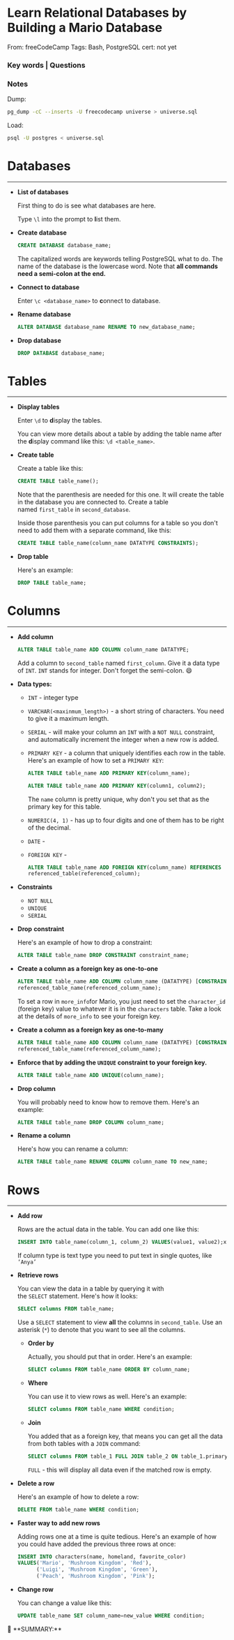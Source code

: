 # Learn Relational Databases by Building a Mario Database

From: freeCodeCamp
Tags: Bash, PostgreSQL
cert: not yet

### Key words | Questions

### Notes

Dump:

```bash
pg_dump -cC --inserts -U freecodecamp universe > universe.sql
```

Load: 

```bash
psql -U postgres < universe.sql
```

# Databases

---

- **List of databases**
    
    First thing to do is see what databases are here.
    
    Type `\l` into the prompt to **l**ist them.
    
- **Create database**
    
    ```sql
    CREATE DATABASE database_name;
    ```
    
    The capitalized words are keywords telling PostgreSQL what to do. The name of the database is the lowercase word. Note that **all commands need a semi-colon at the end.**
    
- **Connect to database**
    
    Enter `\c <database_name>` to **c**onnect to database.
    
- **Rename database**
    
    ```sql
    ALTER DATABASE database_name RENAME TO new_database_name;
    ```
    
- **Drop database**
    
    ```sql
    DROP DATABASE database_name;
    ```
    

# Tables

---

- **Display tables**
    
    Enter `\d` to **d**isplay the tables.
    
    You can view more details about a table by adding the table name after the **d**isplay command like this: `\d <table_name>`.
    
- **Create table**
    
    Create a table like this:
    
    ```sql
    CREATE TABLE table_name();
    ```
    
    Note that the parenthesis are needed for this one. It will create the table in the database you are connected to. Create a table named `first_table` in `second_database`.
    
    Inside those parenthesis you can put columns for a table so you don't need to add them with a separate command, like this:
    
    ```sql
    CREATE TABLE table_name(column_name DATATYPE CONSTRAINTS);
    ```
    
- **Drop table**
    
    Here's an example:
    
    ```sql
    DROP TABLE table_name;
    ```
    

# Columns

---

- **Add column**
    
    ```sql
    ALTER TABLE table_name ADD COLUMN column_name DATATYPE;
    ```
    
    Add a column to `second_table` named `first_column`. Give it a data type of `INT`. `INT` stands for integer. Don't forget the semi-colon. 😄
    
- **Data types:**
    - `INT` - integer type
    - `VARCHAR(<maxinmum_length>)` - a short string of characters. You need to give it a maximum length.
    - `SERIAL` - will make your column an `INT` with a `NOT NULL` constraint, and automatically increment the integer when a new row is added.
    - `PRIMARY KEY` - a column that uniquely identifies each row in the table. Here's an example of how to set a `PRIMARY KEY`:
        
        ```sql
        ALTER TABLE table_name ADD PRIMARY KEY(column_name);
        
        ALTER TABLE table_name ADD PRIMARY KEY(column1, column2);
        ```
        
        The `name` column is pretty unique, why don't you set that as the primary key for this table.
        
    - `NUMERIC(4, 1)` - has up to four digits and one of them has to be right of the decimal.
    - `DATE` -
    - `FOREIGN KEY`  -
        
        ```sql
        ALTER TABLE table_name ADD FOREIGN KEY(column_name) REFERENCES 
        referenced_table(referenced_column);
        ```
        
- **Constraints**
    - `NOT NULL`
    - `UNIQUE`
    - `SERIAL`
- **Drop** **constraint**
    
    Here's an example of how to drop a constraint:
    
    ```sql
    ALTER TABLE table_name DROP CONSTRAINT constraint_name;
    ```
    
- **Create a column as a foreign key as one-to-one**
    
    ```sql
    ALTER TABLE table_name ADD COLUMN column_name (DATATYPE) [CONSTRAINT] REFERENCES 
    referenced_table_name(referenced_column_name);
    ```
    
    To set a row in `more_info`for Mario, you just need to set the `character_id` (foreign key) value to whatever it is in the `characters` table. Take a look at the details of `more_info` to see your foreign key.
    
- **Create a column as a foreign key as one-to-many**
    
    ```sql
    ALTER TABLE table_name ADD COLUMN column_name (DATATYPE) [CONSTRAINT] REFERENCES 
    referenced_table_name(referenced_column_name);
    ```
    

- **Enforce that by adding the `UNIQUE` constraint to your foreign key.**
    
    ```sql
    ALTER TABLE table_name ADD UNIQUE(column_name);
    ```
    
- **Drop column**
    
    You will probably need to know how to remove them. Here's an example:
    
    ```sql
    ALTER TABLE table_name DROP COLUMN column_name;
    ```
    
- **Rename a column**
    
    Here's how you can rename a column:
    
    ```sql
    ALTER TABLE table_name RENAME COLUMN column_name TO new_name;
    ```
    

# Rows

---

- **Add row**
    
    Rows are the actual data in the table. You can add one like this:
    
    ```sql
    INSERT INTO table_name(column_1, column_2) VALUES(value1, value2);xx`
    ```
    
    If column type is text type you need to put text in single quotes, like `‘Anya’`
    
- **Retrieve rows**
    
    You can view the data in a table by querying it with the `SELECT` statement. Here's how it looks:
    
    ```sql
    SELECT columns FROM table_name;
    ```
    
    Use a `SELECT` statement to view **all** the columns in `second_table`. Use an asterisk (`*`) to denote that you want to see all the columns.
    
    - **Order by**
        
        Actually, you should put that in order. Here's an example:
        
        ```sql
        SELECT columns FROM table_name ORDER BY column_name;
        ```
        
    - **Where**
        
        You can use it to view rows as well. Here's an example:
        
        ```sql
        SELECT columns FROM table_name WHERE condition;
        ```
        
    - **Join**
        
        You added that as a foreign key, that means you can get all the data from both tables with a `JOIN` command:
        
        ```sql
        SELECT columns FROM table_1 FULL JOIN table_2 ON table_1.primary_key_column = table_2.foreign_key_column;
        ```
        
        `FULL` - this will display all data even if the matched row is empty.
        
    
- **Delete a row**
    
    Here's an example of how to delete a row:
    
    ```sql
    DELETE FROM table_name WHERE condition;
    ```
    
- **Faster way to add new rows**
    
    Adding rows one at a time is quite tedious. Here's an example of how you could have added the previous three rows at once:
    
    ```sql
    INSERT INTO characters(name, homeland, favorite_color)
    VALUES('Mario', 'Mushroom Kingdom', 'Red'),
          ('Luigi', 'Mushroom Kingdom', 'Green'),
          ('Peach', 'Mushroom Kingdom', 'Pink');
    ```
    
- **Change row**
    
    You can change a value like this:
    
    ```sql
    UPDATE table_name SET column_name=new_value WHERE condition;
    ```
    

<aside>
📌 **SUMMARY:**

</aside>
